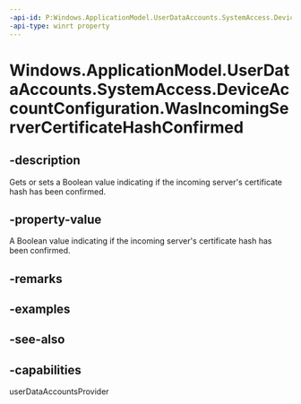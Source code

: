 ```yaml
---
-api-id: P:Windows.ApplicationModel.UserDataAccounts.SystemAccess.DeviceAccountConfiguration.WasIncomingServerCertificateHashConfirmed
-api-type: winrt property
---
```


<!-- Property syntax
public bool WasIncomingServerCertificateHashConfirmed { get;  set; }
-->

# Windows.ApplicationModel.UserDataAccounts.SystemAccess.DeviceAccountConfiguration.WasIncomingServerCertificateHashConfirmed

## -description
Gets or sets a Boolean value indicating if the incoming server's certificate hash has been confirmed.

## -property-value
A Boolean value indicating if the incoming server's certificate hash has been confirmed.

## -remarks

## -examples

## -see-also


## -capabilities
userDataAccountsProvider